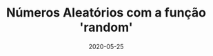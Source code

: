---
layout: page
title: "Números Aleatórios com a função 'random'"
date: 2020-05-25
type: video
description: A função "random" serve para gerarmos números aleatórios dentro de um range. Isso é muito útil em vários tipos de programas.
entry_number: 34
youtube_video_id: PvzYZjZcBQk
repository: 0034-funcao-random-curso-js-p5-parte12
has_code: false
has_p5: false
tags: [Curso Javascript, P5, Random]
playlists: [Curso de JavaScript com P5.js]
permalink: /curso-javascript-p5-12/
---